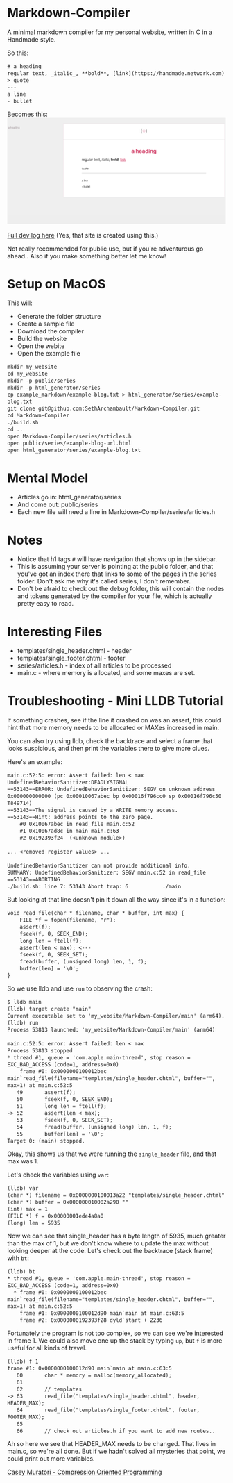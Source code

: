# Markdown-Compiler
A minimal markdown compiler for my personal website, written in C in a Handmade
style. 

So this:
```
# a heading
regular text, _italic_, **bold**, [link](https://handmade.network.com) 
> quote
---
a line
- bullet 
```

Becomes this:
![Markdown to html](browser.png)

[Full dev log here](https://sethdetroit.com/series/markdown-to-html-compiler-in-c.html) (Yes, that site is created using this.)

Not really recommended for public use, but if you're adventurous go
ahead.. Also if you make something better let me know!

# Setup on MacOS

This will: 

- Generate the folder structure
- Create a sample file
- Download the compiler
- Build the website
- Open the webite
- Open the example file

```
mkdir my_website
cd my_website
mkdir -p public/series
mkdir -p html_generator/series
cp example_markdown/example-blog.txt > html_generator/series/example-blog.txt
git clone git@github.com:SethArchambault/Markdown-Compiler.git
cd Markdown-Compiler
./build.sh
cd ..
open Markdown-Compiler/series/articles.h
open public/series/example-blog-url.html
open html_generator/series/example-blog.txt
```

# Mental Model

- Articles go in: html_generator/series
- And come out:  public/series
- Each new file will need a line in Markdown-Compiler/series/articles.h

# Notes

- Notice that h1 tags `#` will have navigation that shows up in the sidebar.
- This is assuming your server is pointing at the public folder, and that you've got an index there that links to some of the pages in the series folder. Don't ask me why it's called series, I don't remember.
- Don't be afraid to check out the debug folder, this will contain the nodes and tokens generated by the compiler for your file, which is actually pretty easy to read.

# Interesting Files

- templates/single_header.chtml - header
- templates/single_footer.chtml - footer
- series/articles.h - index of all articles to be processed
- main.c - where memory is allocated, and some maxes are set.

# Troubleshooting - Mini LLDB Tutorial

If something crashes, see if the line it crashed on was an assert, this could hint that more memory needs to be allocated or MAXes increased in main.

You can also try using lldb, check the backtrace and select a frame that looks suspicious, and then print the variables there to give more clues.

Here's an example:

```
main.c:52:5: error: Assert failed: len < max
UndefinedBehaviorSanitizer:DEADLYSIGNAL
==53143==ERROR: UndefinedBehaviorSanitizer: SEGV on unknown address 0x000000000000 (pc 0x00010067abec bp 0x00016f796cc0 sp 0x00016f796c50 T849714)
==53143==The signal is caused by a WRITE memory access.
==53143==Hint: address points to the zero page.
    #0 0x10067abec in read_file main.c:52
    #1 0x10067ad8c in main main.c:63
    #2 0x192393f24  (<unknown module>)

... <removed register values> ...

UndefinedBehaviorSanitizer can not provide additional info.
SUMMARY: UndefinedBehaviorSanitizer: SEGV main.c:52 in read_file
==53143==ABORTING
./build.sh: line 7: 53143 Abort trap: 6           ./main
```

But looking at that line doesn't pin it down all the way since it's in a function:
```
void read_file(char * filename, char * buffer, int max) {
    FILE *f = fopen(filename, "r");
    assert(f);
    fseek(f, 0, SEEK_END);
    long len = ftell(f);
    assert(len < max); <--- 
    fseek(f, 0, SEEK_SET);
    fread(buffer, (unsigned long) len, 1, f);
    buffer[len] = '\0';
}
```

So we use lldb and use `run` to observing the crash: 

```
$ lldb main
(lldb) target create "main"
Current executable set to 'my_website/Markdown-Compiler/main' (arm64).
(lldb) run
Process 53813 launched: 'my_website/Markdown-Compiler/main' (arm64)

main.c:52:5: error: Assert failed: len < max
Process 53813 stopped
* thread #1, queue = 'com.apple.main-thread', stop reason = EXC_BAD_ACCESS (code=1, address=0x0)
    frame #0: 0x0000000100012bec main`read_file(filename="templates/single_header.chtml", buffer="", max=1) at main.c:52:5
   49       assert(f);
   50       fseek(f, 0, SEEK_END);
   51       long len = ftell(f);
-> 52       assert(len < max);
   53       fseek(f, 0, SEEK_SET);
   54       fread(buffer, (unsigned long) len, 1, f);
   55       buffer[len] = '\0';
Target 0: (main) stopped.
```

Okay, this shows us that we were running the `single_header` file, and that max was 1.

Let's check the variables using `var`:

```
(lldb) var
(char *) filename = 0x0000000100013a22 "templates/single_header.chtml"
(char *) buffer = 0x000000010002a290 ""
(int) max = 1
(FILE *) f = 0x00000001ede4a8a0
(long) len = 5935
```

Now we can see that single_header has a byte length of 5935, much greater than the max of 1, but we don't know where to update the max without looking deeper at the code.
Let's check out the backtrace (stack frame) with `bt`:

```
(lldb) bt
* thread #1, queue = 'com.apple.main-thread', stop reason = EXC_BAD_ACCESS (code=1, address=0x0)
  * frame #0: 0x0000000100012bec main`read_file(filename="templates/single_header.chtml", buffer="", max=1) at main.c:52:5
    frame #1: 0x0000000100012d90 main`main at main.c:63:5
    frame #2: 0x0000000192393f28 dyld`start + 2236
```

Fortunately the program is not too complex, so we can see we're interested in frame 1. We could also move one up the stack by typing `up`, but `f` is more useful for all kinds of travel.

```
(lldb) f 1
frame #1: 0x0000000100012d90 main`main at main.c:63:5
   60       char * memory = malloc(memory_allocated);
   61
   62       // templates
-> 63       read_file("templates/single_header.chtml", header, HEADER_MAX);
   64       read_file("templates/single_footer.chtml", footer, FOOTER_MAX);
   65
   66       // check out articles.h if you want to add new routes..
```

Ah so here we see that HEADER_MAX needs to be changed. That lives in main.c, so we're all done. But if we hadn't solved all mysteries that point, we could print out more variables.

[Casey Muratori - Compression Oriented Programming](https://caseymuratori.com/blog_0015)



